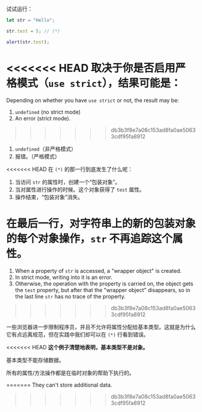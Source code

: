 
试试运行：

```js run
let str = "Hello";

str.test = 5; // (*)

alert(str.test);
```

<<<<<<< HEAD
取决于你是否启用严格模式（`use strict`），结果可能是：
=======
Depending on whether you have `use strict` or not, the result may be:
1. `undefined` (no strict mode)
2. An error (strict mode).
>>>>>>> db3b3f8e7a08c153ad8fa0ae50633cdf95fa8912

1. `undefined`（非严格模式）
2. 报错。（严格模式）

<<<<<<< HEAD
在 `(*)` 的那一行到底发生了什么呢：

1. 当访问 `str` 的属性时，创建一个“包装对象”。
2. 当对属性进行操作的时候。这个对象获得了 `test` 属性。
3. 操作结束，“包装对象”消失。

在最后一行，对字符串上的新的包装对象的每个对象操作，`str` 不再追踪这个属性。
=======
1. When a property of `str` is accessed, a "wrapper object" is created.
2. In strict mode, writing into it is an error.
3. Otherwise, the operation with the property is carried on, the object gets the `test` property, but after that the "wrapper object" disappears, so in the last line `str` has no trace of the property.
>>>>>>> db3b3f8e7a08c153ad8fa0ae50633cdf95fa8912

一些浏览器进一步限制程序员，并且不允许将属性分配给基本类型。这就是为什么它有点远离规范，但在实践中我们却可以在 `(*)` 行看到错误。

<<<<<<< HEAD
**这个例子清楚地表明，基本类型不是对象。**

基本类型不能存储数据。

所有的属性/方法操作都是在临时对象的帮助下执行的。

=======
They can't store additional data.
>>>>>>> db3b3f8e7a08c153ad8fa0ae50633cdf95fa8912
